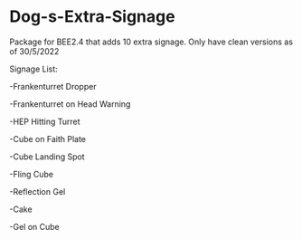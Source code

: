 # Dog-s-Extra-Signage
Package for BEE2.4 that adds 10 extra signage. Only have clean versions as of 30/5/2022

Signage List:

-Frankenturret Dropper

-Frankenturret on Head Warning

-HEP Hitting Turret

-Cube on Faith Plate

-Cube Landing Spot

-Fling Cube

-Reflection Gel

-Cake

-Gel on Cube


